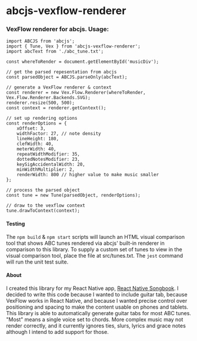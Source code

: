 # abcjs-vexflow-renderer
### VexFlow renderer for abcjs. Usage:

```
import ABCJS from 'abcjs';
import { Tune, Vex } from 'abcjs-vexflow-renderer';
import abcText from './abc_tune.txt';

const whereToRender = document.getElementById('musicDiv');

// get the parsed repesentation from abcjs
const parsedObject = ABCJS.parseOnly(abcText);

// generate a VexFlow renderer & context
const renderer = new Vex.Flow.Renderer(whereToRender, Vex.Flow.Renderer.Backends.SVG);
renderer.resize(500, 500);
const context = renderer.getContext();

// set up rendering options
const renderOptions = {
	xOffset: 3,
	widthFactor: 27, // note density
	lineHeight: 180,
	clefWidth: 40,
	meterWidth: 40,
	repeatWidthModifier: 35,
	dottedNotesModifier: 23,
	keySigAccidentalWidth: 20,
	minWidthMultiplier: 2,
	renderWidth: 800 // higher value to make music smaller
};

// process the parsed object
const tune = new Tune(parsedObject, renderOptions);

// draw to the vexflow context
tune.drawToContext(context);
```

#### Testing
The `npm build` & `npm start` scripts will launch an HTML visual comparison tool that shows ABC tunes rendered via abcjs' built-in renderer in comparison to this library. To supply a custom set of tunes to view in the visual comparison tool, place the file at src/tunes.txt. The `jest` command will run the unit test suite.

#### About
I created this library for my React Native app, [React Native Songbook](https://github.com/matthewdorner/react-native-songbook). I decided to write this code because I wanted to include guitar tab, because VexFlow works in React Native, and because I wanted precise control over positioning and spacing to make the content usable on phones and tablets. This library is able to automatically generate guitar tabs for most ABC tunes. "Most" means a single voice set to chords. More complex music may not render correctly, and it currently ignores ties, slurs, lyrics and grace notes although I intend to add support for those.
